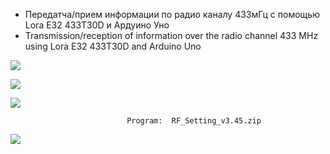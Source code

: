 
* Передатча/прием информации по радио каналу 433мГц с помощью Lora E32 433T30D и Ардуино Уно
* Transmission/reception of information over the radio channel 433 MHz using Lora E32 433T30D and Arduino Uno


![](https://github.com/AlexanderSemenov1/Lora-E32-433T30D-TTL-1W/blob/master/Foto/Foto1.png)

![](https://github.com/AlexanderSemenov1/Lora-E32-433T30D-TTL-1W/blob/master/Foto/Foto2.png)

![](https://github.com/AlexanderSemenov1/Lora-E32-433T30D-TTL-1W/blob/master/Foto/Circuit%20diagram.jpeg)
      
                              Program:  RF_Setting_v3.45.zip

![](https://github.com/AlexanderSemenov1/Lora-E32-433T30D-TTL-1W/blob/master/Foto/Screenshot_1.png)

